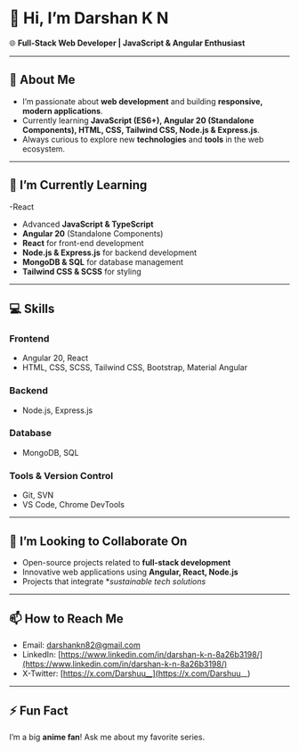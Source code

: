 # 👋 Hi, I’m Darshan K N

🌐 **Full-Stack Web Developer | JavaScript & Angular Enthusiast**  

---

## 🔭 About Me
- I’m passionate about **web development** and building **responsive, modern applications**.
- Currently learning **JavaScript (ES6+), Angular 20 (Standalone Components), HTML, CSS, Tailwind CSS, Node.js & Express.js**.
- Always curious to explore new **technologies** and **tools** in the web ecosystem.

---

## 🌱 I’m Currently Learning
-React
- Advanced **JavaScript & TypeScript**
- **Angular 20** (Standalone Components)
- **React** for front-end development
- **Node.js & Express.js** for backend development
- **MongoDB & SQL** for database management
- **Tailwind CSS & SCSS** for styling

---

## 💻 Skills
### Frontend
- Angular 20, React
- HTML, CSS, SCSS, Tailwind CSS, Bootstrap, Material Angular

### Backend
- Node.js, Express.js

### Database
- MongoDB, SQL

### Tools & Version Control
- Git, SVN
- VS Code, Chrome DevTools

---

## 🤝 I’m Looking to Collaborate On
- Open-source projects related to **full-stack development**
- Innovative web applications using **Angular, React, Node.js**
- Projects that integrate **sustainable tech solutions*

---

## 📫 How to Reach Me
- Email: [darshankn82@gmail.com](mailto:darshankn82@gmail.com)
- LinkedIn: [https://www.linkedin.com/in/darshan-k-n-8a26b3198/](https://www.linkedin.com/in/darshan-k-n-8a26b3198/)
- X-Twitter: [https://x.com/Darshuu__](https://x.com/Darshuu__)

---

## ⚡ Fun Fact
I’m a big **anime fan**! Ask me about my favorite series.  

